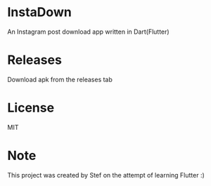# InstaDown

An Instagram post download app written in Dart(Flutter)

# Releases 

Download apk from the releases tab

# License

MIT

# Note

This project was created by Stef on the attempt of learning Flutter :)
